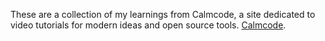 These are a collection of my learnings from Calmcode, a site dedicated to video tutorials for modern ideas and open source tools. 
[Calmcode](https://calmcode.io/).


